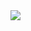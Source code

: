 

<div>
 <img src="https://cdn.jsdelivr.net/gh/devicons/devicon@latest/icons/html5/html5-original.svg" width:100px heith:100px/>
</div>
